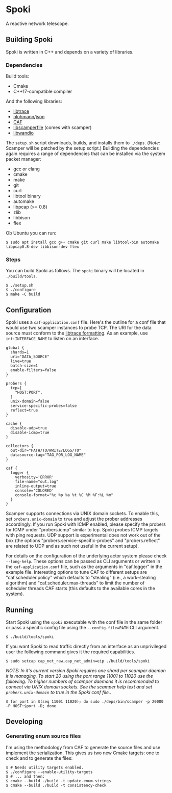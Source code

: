 # Spoki

A reactive network telescope.

## Building Spoki

Spoki is written in C++ and depends on a variety of libraries.

### Dependencies

Build tools:

* Cmake
* C++17-compatible compiler

And the following libraries:

* [libtrace](https://research.wand.net.nz/software/libtrace.php)
* [nlohmann/json](https://github.com/nlohmann/json)
* [CAF](https://github.com/actor-framework/actor-framework)
* [libscamperfile](https://www.caida.org/catalog/software/scamper/) (comes with scamper)
* [libwandio](https://research.wand.net.nz/software/libwandio.php)

The `setup.sh` script downloads, builds, and installs them to `./deps`. (*Note:* Scamper will be patched by the setup script.)
Building the dependencies again requires a range of dependencies that can be installed via the system packet manager:

* gcc or clang
* cmake
* make
* git
* curl
* libtool binary
* automake
* libpcap (>= 0.8)
* zlib
* libbison
* flex

Ob Ubuntu you can run:
```
$ sudo apt install gcc g++ cmake git curl make libtool-bin automake libpcap0.8-dev libbison-dev flex
```

### Steps

You can build Spoki as follows. The `spoki` binary will be located in `./build/tools`.

```
$ ./setup.sh
$ ./configure
$ make -C build
```

## Configuration

Spoki uses a `caf-application.conf` file. Here's the outline for a conf file that would use two scamper instances to probe TCP. The URI for the data source must conform to the [libtrace formatting](https://github.com/LibtraceTeam/libtrace/wiki/Supported-Trace-Formats). As an example, use `int:INTERFACE_NAME` to listen on an interface.

```
global {
  shards=1
  uri="DATA_SOURCE"
  live=true
  batch-size=1
  enable-filters=false
}

probers {
  tcp=[
    "HOST:PORT",
  ]
  unix-domain=false
  service-specific-probes=false
  reflect=true
}

cache {
  disable-udp=true
  disable-icmp=true
}

collectors {
  out-dir="PATH/TO/WRITE/LOGS/TO"
  datasource-tag="TAG_FOR_LOG_NAME"
}

caf {
  logger {
    verbosity='ERROR'
    file-name="out.log"
    inline-output=true
    console='COLORED'
    console-format="%c %p %a %t %C %M %F:%L %m"
  }
}
```

Scamper supports connections via UNIX domain sockets. To enable this, set `probers.unix-domain` to `true` and adjust the prober addresses accordingly. If you run Spoki with ICMP enabled, please specify the probers for ICMP under "probers.icmp" similar to tcp. Spoki probes ICMP targets with ping requests. UDP support is experimental does not work out of the box (the options "probers.service-specific-probes" and "probers.reflect" are related to UDP and as such not useful in the current setup).

For details on the configuration of the underlying actor system please check `--long-help`. These options can be passed as CLI arguments or written in the `caf-application.conf` file, such as the arguments in "caf.logger" in the example file. Interesting options to tune CAF to different setups are "caf.scheduler.policy" which defaults to "stealing" (i.e., a work-stealing algorithm) and "caf.scheduler.max-threads" to limit the number of scheduler threads CAF starts (this defaults to the available cores in the system).


## Running

Start Spoki using the `spoki` executable with the conf file in the same folder or pass a specific config file using the `--config-file=PATH` CLI argument.

```
$ ./build/tools/spoki
```

If you want Spoki to read traffic directly from an interface as an unprivileged user the following command gives it the required capabilities.

```
$ sudo setcap cap_net_raw,cap_net_admin=eip ./build/tools/spoki
```

*NOTE: In it's current version Spoki requires one shard per scamper daemon it is managing. To start 20 using the port range 11001 to 11020 use the following. To higher numbers of scamper daemons it is recommended to connect via UNIX domain sockets. See the scamper help text and set `probers.unix-domain` to true in the Spoki conf file..*

```
$ for port in $(seq 11001 11020); do sudo ./deps/bin/scamper -p 20000 -P HOST:$port -D; done
```

## Developing

### Generating enum source files

I'm using the methodology from CAF to generate the source files and use implement the serialization. This gives us two new Cmake targets: one to check and to generate the files:

```
$ # Needs utility targets enabled.
$ ./configure --enable-utility-targets
$ # ... and then:
$ cmake --build ./build -t update-enum-strings
$ cmake --build ./build -t consistency-check
```

